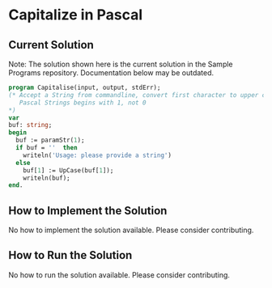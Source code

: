 # Capitalize in Pascal

## Current Solution

Note: The solution shown here is the current solution in the Sample Programs repository. Documentation below may be outdated.

```Pascal
program Capitalise(input, output, stdErr);
(* Accept a String from commandline, convert first character to upper case
   Pascal Strings begins with 1, not 0
*)
var
buf: string;
begin
  buf := paramStr(1);
  if buf = ''  then
    writeln('Usage: please provide a string')
  else
    buf[1] := UpCase(buf[1]);
    writeln(buf);
end.

```

## How to Implement the Solution

No how to implement the solution available. Please consider contributing.

## How to Run the Solution

No how to run the solution available. Please consider contributing.